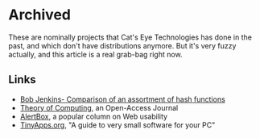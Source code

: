 Archived
========

These are nominally projects that Cat's Eye Technologies has done in the past,
and which don't have distributions anymore.  But it's very fuzzy actually, and
this article is a real grab-bag right now.

Links
-----

*   [Bob Jenkins- Comparison of an assortment of hash functions](http://burtleburtle.net/bob/hash/doobs.html)
*   [Theory of Computing](http://theoryofcomputing.org/), an Open-Access Journal
*   [AlertBox](http://www.useit.com/alertbox/), a popular column on Web usability
*   [TinyApps.org](http://www.tinyapps.org/), "A guide to very small software for your PC"
